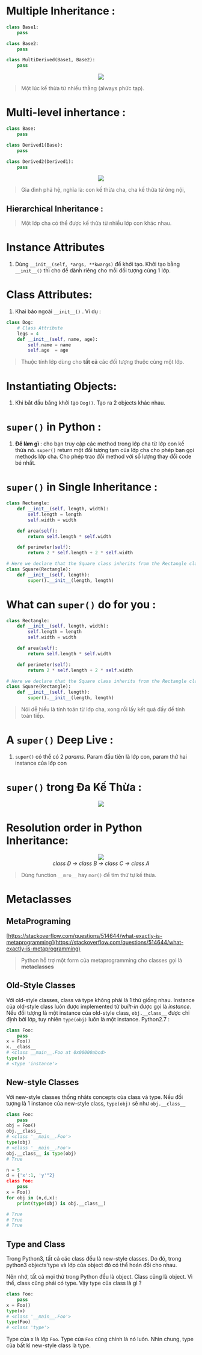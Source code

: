 # Multiple Inheritance :
```python
class Base1:
    pass

class Base2:
    pass

class MultiDerived(Base1, Base2):
    pass
```
<center><img src="https://cdn.programiz.com/sites/tutorial2program/files/MultipleInheritance.jpg"></center>

> Một lúc kế thừa từ nhiều thằng (always phức tạp).

# Multi-level inhertance :
```python
class Base:
    pass

class Derived1(Base):
    pass

class Derived2(Derived1):
    pass
```
<center><img src="https://cdn.programiz.com/sites/tutorial2program/files/MultilevelInheritance.jpg"></center>

> Gia đình phả hệ, nghĩa là: con kế thừa cha, cha kế thừa từ ông nội,

## Hierarchical Inheritance :
> Một lớp cha có thể được kế thừa từ nhiều lớp con khác nhau.

# Instance Attributes
1. Dùng ```__init__(self, *args, **kwargs)``` để khởi tạo.  Khởi tạo bằng ```__init__()``` thì cho để dành riêng cho mỗi đối tượng cùng 1 lớp.
# Class Attributes:
1. Khai báo ngoài ```__init__()``` . Ví dụ :
```python
class Dog:
	# Class Attribute
	legs = 4
	def __init__(self, name, age):
		self.name = name
		self.age  = age
```
> Thuộc tính lớp dùng cho **tất cả** các đối tượng thuộc cùng một lớp.
# Instantiating Objects:
1. Khi bắt đầu bằng khởi tạo ```Dog()```. Tạo ra 2 objects khác nhau.
# ```super()``` in Python :
1. **Để làm gì** : cho bạn truy cập các method trong lớp cha từ lớp con kế thừa nó. ```super()``` return một đối tượng tạm của lớp cha cho phép bạn gọi methods lớp cha. Cho phép trao đổi method với số lượng thay đổi code bé nhất.
# ```super()``` in Single Inheritance :
```python
class Rectangle:
    def __init__(self, length, width):
        self.length = length
        self.width = width

    def area(self):
        return self.length * self.width

    def perimeter(self):
        return 2 * self.length + 2 * self.width

# Here we declare that the Square class inherits from the Rectangle class
class Square(Rectangle):
    def __init__(self, length):
        super().__init__(length, length)
```
# What can ```super()``` do for you :
```python
class Rectangle:
    def __init__(self, length, width):
        self.length = length
        self.width = width

    def area(self):
        return self.length * self.width

    def perimeter(self):
        return 2 * self.length + 2 * self.width

# Here we declare that the Square class inherits from the Rectangle class
class Square(Rectangle):
    def __init__(self, length):
        super().__init__(length, length)
```
> Nói dễ hiểu là tính toán từ lớp cha, xong rồi lấy kết quả đấy để tính toán tiếp.
# A ```super()``` Deep Live :
1. ```super()``` có thể có 2 *params*. Param đầu tiên là lớp con, param thứ hai instance của lớp con
# ```super()``` trong Đa Kế Thừa :
<center><img src="https://files.realpython.com/media/multiple_inheritance.22fc2c1ac608.png"></center>

# Resolution order in  Python Inheritance:
<center><img src="https://media.geeksforgeeks.org/wp-content/uploads/220px-diamond_inheritance-svg.png"></center>
<center><i>class D -> class B -> class C -> class A</i></center>

> Dùng function ```__mro__``` hay ```mor()``` để  tìm thứ tự kế thừa.

# Metaclasses 
## MetaPrograming
[https://stackoverflow.com/questions/514644/what-exactly-is-metaprogramming](https://stackoverflow.com/questions/514644/what-exactly-is-metaprogramming)

> Python hỗ trợ một form của metaprogramming cho classes gọi là **metaclasses**

## Old-Style Classes
Với old-style classes, class và type không phải là 1 thứ giống nhau. Instance của old-style class luôn được implemented từ *built-in* được gọi là *instance*. Nếu đối tượng là một instance của old-style class, ```obj.__class__``` được chỉ định bởi lớp, tuy nhiên ```type(obj)``` luôn là một instance. Python2.7 :
```python
class Foo:
	pass
x = Foo()
x.__class__
# <class __main__.Foo at 0x00000abcd>
type(x)
# <type 'instance'>
```
## New-style Classes
Với new-style classes thống nhâts concepts của class và type. Nếu đối tượng là 1 instance của new-style class, ```type(obj)``` sẽ như ```obj.__class__```
```python
class Foo:
	pass
obj = Foo()
obj.__class__
# <class '__main__.Foo'>
type(obj)
# <class '__main__.Foo'>
obj.__class__ is type(obj)
# True
```
```python
n = 5
d = {'x':1, 'y'"2}
class Foo:
	pass
x = Foo()
for obj in (n,d,x):
	print(type(obj) is obj.__class__)

# True
# True
# True
```
## Type and Class
Trong Python3, tất cả các class đều là new-style classes. Do đó, trong python3 objects'type và lớp của object đó có thể hoán đổi cho nhau.

Nên nhớ, tất cả mọi thứ trong Python đều là object. Class cũng là object. Vì thế, class cũng phải có type. Vậy type của class là gì ?
```python
class Foo:
	pass
x = Foo()
type(x)
# <class '__main__.Foo'>
type(Foo)
# <class 'type'>
```
Type của x là lớp ```Foo```.  Type của ```Foo``` cũng chính là nó luôn. Nhìn chung, type của bất kì new-style class là type.
<!--stackedit_data:
eyJoaXN0b3J5IjpbLTE5NjQxNDEzNywtMTQ2MzU3NzQ5MCw4OT
M3ODI3ODcsMzI3OTA0MTEzXX0=
-->